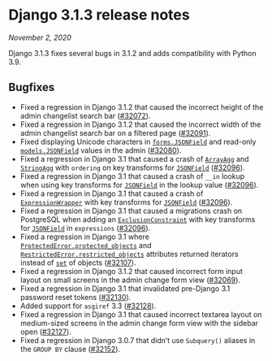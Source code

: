 # Django 3.1.3 release notes

*November 2, 2020*

Django 3.1.3 fixes several bugs in 3.1.2 and adds compatibility with Python
3.9.

## Bugfixes

* Fixed a regression in Django 3.1.2 that caused the incorrect height of the
  admin changelist search bar ([#32072](https://code.djangoproject.com/ticket/32072)).
* Fixed a regression in Django 3.1.2 that caused the incorrect width of the
  admin changelist search bar on a filtered page ([#32091](https://code.djangoproject.com/ticket/32091)).
* Fixed displaying Unicode characters in
  [`forms.JSONField`](../ref/forms/fields.md#django.forms.JSONField) and read-only
  [`models.JSONField`](../ref/models/fields.md#django.db.models.JSONField) values in the admin
  ([#32080](https://code.djangoproject.com/ticket/32080)).
* Fixed a regression in Django 3.1 that caused a crash of
  [`ArrayAgg`](../ref/contrib/postgres/aggregates.md#django.contrib.postgres.aggregates.ArrayAgg) and
  [`StringAgg`](../ref/contrib/postgres/aggregates.md#django.contrib.postgres.aggregates.StringAgg) with `ordering`
  on key transforms for [`JSONField`](../ref/models/fields.md#django.db.models.JSONField) ([#32096](https://code.djangoproject.com/ticket/32096)).
* Fixed a regression in Django 3.1 that caused a crash of `__in` lookup when
  using key transforms for [`JSONField`](../ref/models/fields.md#django.db.models.JSONField) in the lookup
  value ([#32096](https://code.djangoproject.com/ticket/32096)).
* Fixed a regression in Django 3.1 that caused a crash of
  [`ExpressionWrapper`](../ref/models/expressions.md#django.db.models.ExpressionWrapper) with key transforms for
  [`JSONField`](../ref/models/fields.md#django.db.models.JSONField) ([#32096](https://code.djangoproject.com/ticket/32096)).
* Fixed a regression in Django 3.1 that caused a migrations crash on PostgreSQL
  when adding an
  [`ExclusionConstraint`](../ref/contrib/postgres/constraints.md#django.contrib.postgres.constraints.ExclusionConstraint) with key
  transforms for [`JSONField`](../ref/models/fields.md#django.db.models.JSONField) in `expressions`
  ([#32096](https://code.djangoproject.com/ticket/32096)).
* Fixed a regression in Django 3.1 where
  [`ProtectedError.protected_objects`](../ref/exceptions.md#django.db.models.ProtectedError) and
  [`RestrictedError.restricted_objects`](../ref/exceptions.md#django.db.models.RestrictedError)
  attributes returned iterators instead of [`set`](https://docs.python.org/3/library/stdtypes.html#set) of objects
  ([#32107](https://code.djangoproject.com/ticket/32107)).
* Fixed a regression in Django 3.1.2 that caused incorrect form input layout on
  small screens in the admin change form view ([#32069](https://code.djangoproject.com/ticket/32069)).
* Fixed a regression in Django 3.1 that invalidated pre-Django 3.1 password
  reset tokens ([#32130](https://code.djangoproject.com/ticket/32130)).
* Added support for `asgiref` 3.3 ([#32128](https://code.djangoproject.com/ticket/32128)).
* Fixed a regression in Django 3.1 that caused incorrect textarea layout on
  medium-sized screens in the admin change form view with the sidebar open
  ([#32127](https://code.djangoproject.com/ticket/32127)).
* Fixed a regression in Django 3.0.7 that didn’t use `Subquery()` aliases in
  the `GROUP BY` clause ([#32152](https://code.djangoproject.com/ticket/32152)).
